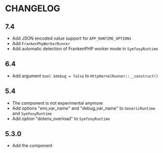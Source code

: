 CHANGELOG
=========

7.4
---

 * Add JSON encoded value support for `APP_RUNTIME_OPTIONS`
 * Add `FrankenPhpWorkerRunner`
 * Add automatic detection of FrankenPHP worker mode in `SymfonyRuntime`

6.4
---

 * Add argument `bool $debug = false` to `HttpKernelRunner::__construct()`

5.4
---

 * The component is not experimental anymore
 * Add options "env_var_name" and "debug_var_name" to `GenericRuntime` and `SymfonyRuntime`
 * Add option "dotenv_overload" to `SymfonyRuntime`

5.3.0
-----

 * Add the component
